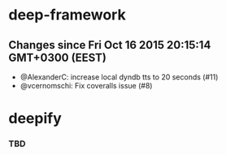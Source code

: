 # deep-framework
## Changes since Fri Oct 16 2015 20:15:14 GMT+0300 (EEST)

 * @AlexanderC: increase local dyndb tts to 20 seconds (#11)
 * @vcernomschi: Fix coveralls issue (#8)


# deepify
### TBD
